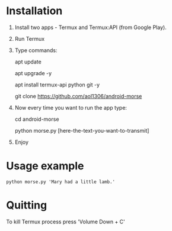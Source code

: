 # Installation

1. Install two apps - Termux and Termux:API (from Google Play).
2. Run Termux
3. Type commands:

    apt update

    apt upgrade -y

    apt install termux-api python git -y

    git clone https://github.com/aol1306/android-morse

4. Now every time you want to run the app type:

    cd android-morse

    python morse.py [here-the-text-you-want-to-transmit]

5. Enjoy

# Usage example
    python morse.py 'Mary had a little lamb.'

# Quitting
To kill Termux process press 'Volume Down + C'
